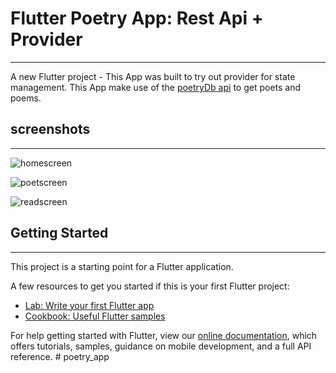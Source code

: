# Flutter Poetry App: Rest Api + Provider
---

A new Flutter project - This App was built to try out provider for state management. This App make use of the [poetryDb api](https://poetrydb.org/) to get poets and poems.

## screenshots
---
![homescreen](https://user-images.githubusercontent.com/63570223/158272144-1d7e05b0-7108-41d1-a4ae-7b80016f0729.png)

![poetscreen](https://user-images.githubusercontent.com/63570223/158272320-e31359b6-3620-4a1b-b722-1f266b7dc567.png)

![readscreen](https://user-images.githubusercontent.com/63570223/158272439-dc2f44d9-7ae6-40b3-934e-64ec724b1488.png)

## Getting Started
---

This project is a starting point for a Flutter application.

A few resources to get you started if this is your first Flutter project:

- [Lab: Write your first Flutter app](https://flutter.dev/docs/get-started/codelab)
- [Cookbook: Useful Flutter samples](https://flutter.dev/docs/cookbook)

For help getting started with Flutter, view our
[online documentation](https://flutter.dev/docs), which offers tutorials,
samples, guidance on mobile development, and a full API reference.
#   p o e t r y _ a p p 
 
 